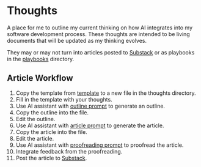 # Thoughts

A place for me to outline my current thinking on how AI integrates into my software development process. These thoughts are intended to be living documents that will be updated as my thinking evolves.

They may or may not turn into articles posted to [Substack](https://aiassistedagiledevelopment.substack.com/)
or as playbooks in the [playbooks](../playbooks/README.md) directory.

## Article Workflow

1. Copy the template from [template](thought.md.example) to a new file in the thoughts directory.
1. Fill in the template with your thoughts.
1. Use AI assistant with [outline prompt](../prompts/outline-generation.xml) to generate an outline.
1. Copy the outline into the file.
1. Edit the outline.
1. Use AI assistant with [article prompt](../prompts/article-generation.xml) to generate the article.
1. Copy the article into the file.
1. Edit the article.
1. Use AI assistant with [proofreading prompt](../prompts/proofreading.xml) to proofread the article.
1. Integrate feedback from the proofreading.
1. Post the article to [Substack](https://aiassistedagiledevelopment.substack.com/).